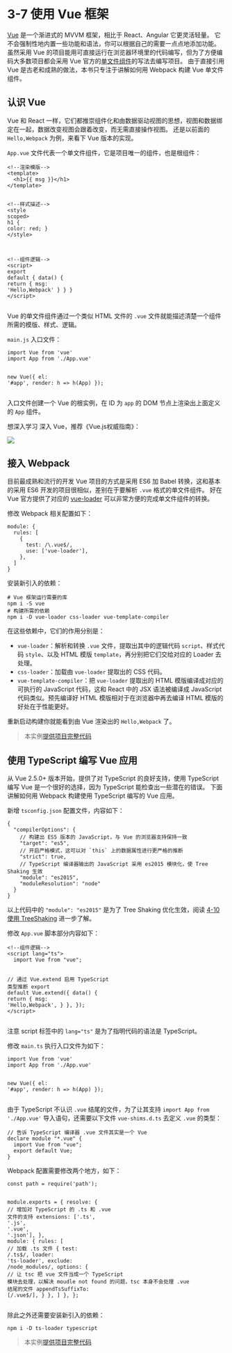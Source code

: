 <h1 id="3-7-使用-vue-框架">3-7 使用 Vue 框架</h1>
<p><a href="https://cn.vuejs.org" target="_blank">Vue</a> 是一个渐进式的 MVVM 框架，相比于 React、Angular 它更灵活轻量。
它不会强制性地内置一些功能和语法，你可以根据自己的需要一点点地添加功能。
虽然采用 Vue 的项目能用可直接运行在浏览器环境里的代码编写，但为了方便编码大多数项目都会采用 Vue 官方的<a href="https://cn.vuejs.org/v2/guide/single-file-components.html#介绍" target="_blank">单文件组件</a>的写法去编写项目。
由于直接引用 Vue 是古老和成熟的做法，本书只专注于讲解如何用 Webpack 构建 Vue 单文件组件。</p>
<h2 id="认识-vue">认识 Vue</h2>
<p>Vue 和 React 一样，它们都推崇组件化和由数据驱动视图的思想，视图和数据绑定在一起，数据改变视图会跟着改变，而无需直接操作视图。
还是以前面的 <code>Hello,Webpack</code> 为例，来看下 Vue 版本的实现。</p>
<p><code>App.vue</code> 文件代表一个单文件组件，它是项目唯一的组件，也是根组件：</p>
<pre><code class="lang-html"><span class="hljs-comment">&lt;!--渲染模版--&gt;</span>
<span class="hljs-tag">&lt;<span class="hljs-name">template</span>&gt;</span>
  <span class="hljs-tag">&lt;<span class="hljs-name">h1</span>&gt;</span>{{ msg }}<span class="hljs-tag">&lt;/<span class="hljs-name">h1</span>&gt;</span>
<span class="hljs-tag">&lt;/<span class="hljs-name">template</span>&gt;</span>

<span class="hljs-comment">&lt;!--样式描述--&gt;</span>
<span class="hljs-tag">&lt;<span class="hljs-name">style</span> <span class="hljs-attr">scoped</span>&gt;</span><span class="css">
  <span class="hljs-selector-tag">h1</span> {
    <span class="hljs-attribute">color</span>: red;
  }
</span><span class="hljs-tag">&lt;/<span class="hljs-name">style</span>&gt;</span>

<span class="hljs-comment">&lt;!--组件逻辑--&gt;</span>
<span class="hljs-tag">&lt;<span class="hljs-name">script</span>&gt;</span><span class="javascript">
  <span class="hljs-keyword">export</span> <span class="hljs-keyword">default</span> {
    data() {
      <span class="hljs-keyword">return</span> {
        msg: <span class="hljs-string">&apos;Hello,Webpack&apos;</span>
      }
    }
  }
</span><span class="hljs-tag">&lt;/<span class="hljs-name">script</span>&gt;</span>
</code></pre>
<p>Vue 的单文件组件通过一个类似 HTML 文件的 <code>.vue</code> 文件就能描述清楚一个组件所需的模版、样式、逻辑。</p>
<p><code>main.js</code> 入口文件：</p>
<pre><code class="lang-js"><span class="hljs-keyword">import</span> Vue <span class="hljs-keyword">from</span> <span class="hljs-string">&apos;vue&apos;</span>
<span class="hljs-keyword">import</span> App <span class="hljs-keyword">from</span> <span class="hljs-string">&apos;./App.vue&apos;</span>

<span class="hljs-keyword">new</span> Vue({
  el: <span class="hljs-string">&apos;#app&apos;</span>,
  render: h =&gt; h(App)
});
</code></pre>
<p>入口文件创建一个 Vue 的根实例，在 ID 为 <code>app</code> 的 DOM 节点上渲染出上面定义的 <code>App</code> 组件。</p>
<p></p><p>想深入学习 深入 Vue，推荐《Vue.js权威指南》：</p>
<a href="http://union-click.jd.com/jdc?d=Fdmv9t" target="_blank">
<img src="http://img14.360buyimg.com/n1/jfs/t3049/211/1135504925/129375/cc072102/57c6862aN329b23fd.jpg">
</a><p></p>
<h2 id="接入-webpack">接入 Webpack</h2>
<p>目前最成熟和流行的开发 Vue 项目的方式是采用 ES6 加 Babel 转换，这和基本的采用 ES6 开发的项目很相似，差别在于要解析 <code>.vue</code> 格式的单文件组件。
好在 Vue 官方提供了对应的 <a href="https://vue-loader.vuejs.org/zh-cn/" target="_blank">vue-loader</a> 可以非常方便的完成单文件组件的转换。</p>
<p>修改 Webpack 相关配置如下：</p>
<pre><code class="lang-js"><span class="hljs-built_in">module</span>: {
  rules: [
    {
      test: <span class="hljs-regexp">/\.vue$/</span>,
      use: [<span class="hljs-string">&apos;vue-loader&apos;</span>],
    },
  ]
}
</code></pre>
<p>安装新引入的依赖：</p>
<pre><code class="lang-bash"><span class="hljs-comment"># Vue 框架运行需要的库</span>
npm i -S vue
<span class="hljs-comment"># 构建所需的依赖</span>
npm i -D vue-loader css-loader vue-template-compiler
</code></pre>
<p>在这些依赖中，它们的作用分别是：</p>
<ul>
<li><code>vue-loader</code>：解析和转换 <code>.vue</code> 文件，提取出其中的逻辑代码 <code>script</code>、样式代码 <code>style</code>、以及 HTML 模版 <code>template</code>，再分别把它们交给对应的 Loader 去处理。</li>
<li><code>css-loader</code>：加载由 <code>vue-loader</code> 提取出的 CSS 代码。</li>
<li><code>vue-template-compiler</code>：把 <code>vue-loader</code> 提取出的 HTML 模版编译成对应的可执行的 JavaScript 代码，这和 React 中的 JSX 语法被编译成 JavaScript 代码类似。预先编译好 HTML 模版相对于在浏览器中再去编译 HTML 模版的好处在于性能更好。</li>
</ul>
<p>重新启动构建你就能看到由 Vue 渲染出的 <code>Hello,Webpack</code> 了。</p>
<blockquote>
<p>本实例<a href="http://webpack.wuhaolin.cn/3-7使用Vue框架Babel.zip" target="_blank">提供项目完整代码</a></p>
</blockquote>
<h2 id="使用-typescript-编写-vue-应用">使用 TypeScript 编写 Vue 应用</h2>
<p>从 Vue 2.5.0+ 版本开始，提供了对 TypeScript 的良好支持，使用 TypeScript 编写 Vue 是一个很好的选择，因为 TypeScript 能检查出一些潜在的错误。
下面讲解如何用 Webpack 构建使用 TypeScript 编写的 Vue 应用。</p>
<p>新增 <code>tsconfig.json</code> 配置文件，内容如下：</p>
<pre><code class="lang-json">{
  <span class="hljs-string">&quot;compilerOptions&quot;</span>: {
    <span class="hljs-comment">// 构建出 ES5 版本的 JavaScript，与 Vue 的浏览器支持保持一致</span>
    <span class="hljs-string">&quot;target&quot;</span>: <span class="hljs-string">&quot;es5&quot;</span>,
    <span class="hljs-comment">// 开启严格模式，这可以对 `this` 上的数据属性进行更严格的推断</span>
    <span class="hljs-string">&quot;strict&quot;</span>: <span class="hljs-literal">true</span>,
    <span class="hljs-comment">// TypeScript 编译器输出的 JavaScript 采用 es2015 模块化，使 Tree Shaking 生效</span>
    <span class="hljs-string">&quot;module&quot;</span>: <span class="hljs-string">&quot;es2015&quot;</span>,
    <span class="hljs-string">&quot;moduleResolution&quot;</span>: <span class="hljs-string">&quot;node&quot;</span>
  }
}
</code></pre>
<p>以上代码中的 <code>&quot;module&quot;: &quot;es2015&quot;</code> 是为了 Tree Shaking 优化生效，阅读 <a href="../4优化/4-10使用TreeShaking.html">4-10 使用 TreeShaking</a> 进一步了解。</p>
<p>修改 <code>App.vue</code> 脚本部分内容如下：</p>
<pre><code class="lang-html"><span class="hljs-comment">&lt;!--组件逻辑--&gt;</span>
<span class="hljs-tag">&lt;<span class="hljs-name">script</span> <span class="hljs-attr">lang</span>=<span class="hljs-string">&quot;ts&quot;</span>&gt;</span><span class="javascript">
  <span class="hljs-keyword">import</span> Vue <span class="hljs-keyword">from</span> <span class="hljs-string">&quot;vue&quot;</span>;

  <span class="hljs-comment">// 通过 Vue.extend 启用 TypeScript 类型推断</span>
  <span class="hljs-keyword">export</span> <span class="hljs-keyword">default</span> Vue.extend({
    data() {
      <span class="hljs-keyword">return</span> {
        msg: <span class="hljs-string">&apos;Hello,Webpack&apos;</span>,
      }
    },
  });
</span><span class="hljs-tag">&lt;/<span class="hljs-name">script</span>&gt;</span>
</code></pre>
<p>注意 script 标签中的 <code>lang=&quot;ts&quot;</code> 是为了指明代码的语法是 TypeScript。</p>
<p>修改 <code>main.ts</code> 执行入口文件为如下：</p>
<pre><code class="lang-typescript"><span class="hljs-keyword">import</span> Vue from <span class="hljs-string">&apos;vue&apos;</span>
<span class="hljs-keyword">import</span> App from <span class="hljs-string">&apos;./App.vue&apos;</span>

<span class="hljs-keyword">new</span> Vue({
  el: <span class="hljs-string">&apos;#app&apos;</span>,
  render: h =&gt; h(App)
});
</code></pre>
<p>由于 TypeScript 不认识 <code>.vue</code> 结尾的文件，为了让其支持 <code>import App from &apos;./App.vue&apos;</code> 导入语句，还需要以下文件 <code>vue-shims.d.ts</code> 去定义 <code>.vue</code> 的类型：</p>
<pre><code class="lang-typescript"><span class="hljs-comment">// 告诉 TypeScript 编译器 .vue 文件其实是一个 Vue  </span>
<span class="hljs-keyword">declare</span> <span class="hljs-keyword">module</span> &quot;*.vue&quot; {
  <span class="hljs-keyword">import</span> Vue from <span class="hljs-string">&quot;vue&quot;</span>;
  <span class="hljs-keyword">export</span> <span class="hljs-keyword">default</span> Vue;
}
</code></pre>
<p>Webpack 配置需要修改两个地方，如下：</p>
<pre><code class="lang-js"><span class="hljs-keyword">const</span> path = <span class="hljs-built_in">require</span>(<span class="hljs-string">&apos;path&apos;</span>);

<span class="hljs-built_in">module</span>.exports = {
  resolve: {
    <span class="hljs-comment">// 增加对 TypeScript 的 .ts 和 .vue 文件的支持</span>
    extensions: [<span class="hljs-string">&apos;.ts&apos;</span>, <span class="hljs-string">&apos;.js&apos;</span>, <span class="hljs-string">&apos;.vue&apos;</span>, <span class="hljs-string">&apos;.json&apos;</span>],
  },
  <span class="hljs-built_in">module</span>: {
    rules: [
      <span class="hljs-comment">// 加载 .ts 文件</span>
      {
        test: <span class="hljs-regexp">/\.ts$/</span>,
        loader: <span class="hljs-string">&apos;ts-loader&apos;</span>,
        exclude: <span class="hljs-regexp">/node_modules/</span>,
        options: {
          <span class="hljs-comment">// 让 tsc 把 vue 文件当成一个 TypeScript 模块去处理，以解决 moudle not found 的问题，tsc 本身不会处理 .vue 结尾的文件</span>
          appendTsSuffixTo: [<span class="hljs-regexp">/\.vue$/</span>],
        }
      },
    ]
  },
};
</code></pre>
<p>除此之外还需要安装新引入的依赖：</p>
<pre><code class="lang-bash">npm i -D ts-loader typescript
</code></pre>
<blockquote>
<p>本实例<a href="http://webpack.wuhaolin.cn/3-7使用Vue框架TypeScript.zip" target="_blank">提供项目完整代码</a></p>
</blockquote>

                                
                                
